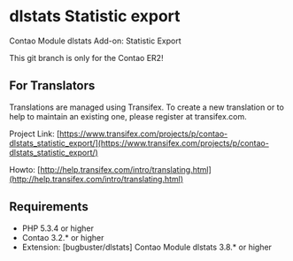 dlstats Statistic export
========================

Contao Module dlstats Add-on: Statistic Export

This git branch is only for the Contao ER2!

## For Translators
Translations are managed using Transifex. To create a new translation or to help to maintain an existing one, please register at transifex.com.

Project Link: [https://www.transifex.com/projects/p/contao-dlstats_statistic_export/](https://www.transifex.com/projects/p/contao-dlstats_statistic_export/)

Howto: [http://help.transifex.com/intro/translating.html](http://help.transifex.com/intro/translating.html)

## Requirements
* PHP 5.3.4 or higher
* Contao 3.2.* or higher
* Extension: [bugbuster/dlstats] Contao Module dlstats 3.8.* or higher
